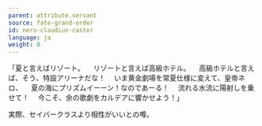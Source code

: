 ```yaml
---
parent: attribute.servant
source: fate-grand-order
id: nero-claudius-caster
language: ja
weight: 0
---
```


「夏と言えばリゾート。
　リゾートと言えば高級ホテル。
　高級ホテルと言えば、そう、特設アリーナだな！
　いま黄金劇場を常夏仕様に変えて、皇帝ネロ、
　夏の海にプリズムイーーン！なのであーる！
　流れる水流に陽射しを乗せて！
　今こそ、余の歌劇をカルデアに響かせよう！」

実際、セイバークラスより相性がいいとの噂。
